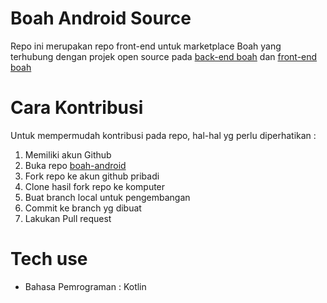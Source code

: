 # Boah Android Source

Repo ini merupakan repo front-end untuk marketplace Boah yang terhubung dengan projek open source 
pada [back-end boah](https://github.com/rzak23/boah-back-end) dan [front-end boah](https://github.com/iqbalchoironi/boah-front-end)

# Cara Kontribusi

Untuk mempermudah kontribusi pada repo, hal-hal yg perlu diperhatikan :

1. Memiliki akun Github
2. Buka repo [boah-android](https://github.com/ardiwahyu/boah-android)
3. Fork repo ke akun github pribadi
4. Clone hasil fork repo ke komputer
5. Buat branch local untuk pengembangan
6. Commit ke branch yg dibuat
7. Lakukan Pull request

# Tech use

* Bahasa Pemrograman : Kotlin
